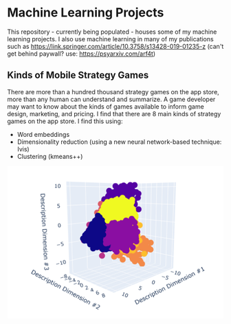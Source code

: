 # Machine Learning Projects

This repository - currently being populated - houses some of my machine learning projects. I also use machine learning in many of my publications such as https://link.springer.com/article/10.3758/s13428-019-01235-z (can't get behind paywall? use: https://psyarxiv.com/arf4t)

## Kinds of Mobile Strategy Games

There are more than a hundred thousand strategy games on the app store, more than any human can understand and summarize. A game developer may want to know about the kinds of games available to inform game design, marketing, and pricing. I find that there are 8 main kinds of strategy games on the app store. I find this using:

* Word embeddings
* Dimensionality reduction (using a new neural network-based technique: Ivis) 
* Clustering (kmeans++)

![alt_text](https://raw.githubusercontent.com/rthorst/Machine_Learning/master/mobile_games/clusters.png)
